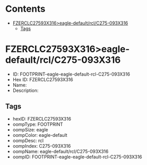 



Contents
========

* [FZERCLC27593X316>eagle-default/rcl/C275-093X316](#fzerclc27593x316eagle-defaultrclc275-093x316)
	* [Tags](#tags)

# FZERCLC27593X316>eagle-default/rcl/C275-093X316

- ID: FOOTPRINT-eagle-eagle-default-rcl-C275-093X316
- Hex ID: FZERCLC27593X316
- Name: 
- Description: 

## Tags

- hexID: FZERCLC27593X316
- oompType: FOOTPRINT
- oompSize: eagle
- oompColor: eagle-default
- oompDesc: rcl
- oompIndex: C275-093X316
- oompName: eagle-default/rcl/C275-093X316
- oompID: FOOTPRINT-eagle-eagle-default-rcl-C275-093X316
